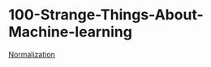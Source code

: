 # 100-Strange-Things-About-Machine-learning

[Normalization]([https://en.wikipedia.org/wiki/Normalization_(statistics)](https://github.com/Kavi-priyan/100-Strange-Things-About-Machine-learning/blob/main/Normalization))

